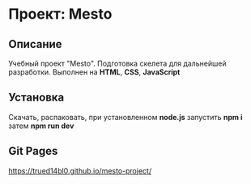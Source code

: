 # Проект: Mesto

## Описание

Учебный проект "Mesto".
Подготовка скелета для дальнейшей разработки. Выполнен на **HTML**, **CSS**, **JavaScript**

## Установка

Скачать, распаковать, при установленном **node.js** запустить **npm i** затем **npm run dev**

## Git Pages
https://trued14bl0.github.io/mesto-project/
